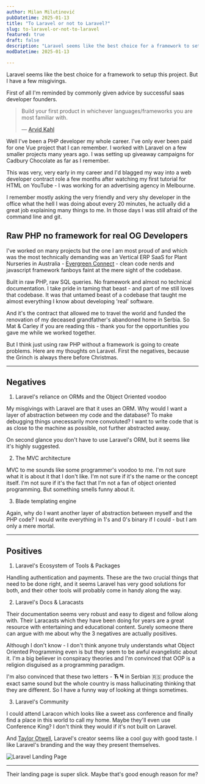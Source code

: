 ```yaml
---
author: Milan Milutinović
pubDatetime: 2025-01-13
title: "To Laravel or not to Laravel?"
slug: to-laravel-or-not-to-laravel
featured: true
draft: false
description: "Laravel seems like the best choice for a framework to setup this project. But I have a few misgivings."
modDatetime: 2025-01-13

---
```


Laravel seems like the best choice for a framework to setup this project. But I have a few misgivings.

First of all I'm reminded by commonly given advice by successful saas developer founders.

> Build your first product in whichever languages/frameworks you are most familiar with.
>
> &mdash;  <a href="https://www.amazon.com/Zero-Sold-Start-Bootstrapped-Business-ebook/dp/B08BWZS8VN" target="_blank">Arvid Kahl</a>

Well I've been a PHP developer my whole career. I've only ever been paid for one Vue project that I can remember. I worked with Laravel on a few smaller projects many years ago. I was setting up giveaway campaigns for Cadbury Chocolate as far as I remember. 

This was very, very early in my career and I'd blagged my way into a web developer contract role a few months after watching my first tutorial for HTML on YouTube - I was working for an advertising agency in Melbourne. 

I remember mostly asking the very friendly and very shy developer in the office what the hell I was doing about every 20 minutes, he actually did a great job explaining many things to me. In those days I was still afraid of the command line and git.

## Raw PHP no framework for real OG Developers

I've worked on many projects but the one I am most proud of and which was the most technically demanding was an Vertical ERP SaaS for Plant Nurseries in Australia - <a href="https://evergreenconnect.com.au" target="_blank">Evergreen Connect</a> - clean code nerds and javascript framework fanboys faint at the mere sight of the codebase. 

Built in raw PHP, raw SQL queries. No framework and almost no technical documentation. I take pride in taming that beast - and part of me still loves that codebase. It was that untamed beast of a codebase that taught me almost everything I know about developing 'real' software. 

And it's the contract that allowed me to travel the world and funded the renovation of my deceased grandfather's abandoned home in Serbia. So Mat & Carley if you are reading this - thank you for the opportunities you gave me while we worked together.

But I think just using raw PHP without a framework is going to create problems. Here are my thoughts on Laravel. First the negatives, because the Grinch is always there before Christmas.

---

## Negatives

1. Laravel's reliance on ORMs and the Object Oriented voodoo

My misgivings with Laravel are that it uses an ORM. Why would I want a layer of abstraction between my code and the database? To make debugging things unecessarily more convoluted? I want to write code that is as close to the machine as possible, not further abstracted away. 

On second glance you don't have to use Laravel's ORM, but it seems like it's highly suggested.

2. The MVC architecture

MVC to me sounds like some programmer's voodoo to me. I'm not sure what it is about it that I don't like. I'm not sure if it's the name or the concept itself. I'm not sure if it's the fact that I'm not a fan of object oriented programming. But something smells funny about it.

3. Blade templating engine

Again, why do I want another layer of abstraction between myself and the PHP code? I would write everything in 1's and 0's binary if I could - but I am only a mere mortal.

---

## Positives

1. Laravel's Ecosystem of Tools & Packages

Handling authentication and payments. These are the two crucial things that need to be done right, and it seems Laravel has very good solutions for both, and their other tools will probably come in handy along the way.

2. Laravel's Docs & Laracasts

Their documentation seems very robust and easy to digest and follow along with. Their Laracasts which they have been doing for years are a great resource with entertaining and educational content. Surely someone there can argue with me about why the 3 negatives are actually positives.

Although I don't know - I don't think anyone truly understands what Object Oriented Programming even is but they seem to be awful evangelistic about it. I'm a big believer in conspiracy theories and I'm convinced that OOP is a religion disguised as a programming paradigm. 

I'm also convinced that these two letters - **Ћ Ч** in Serbian 🇷🇸 produce the exact same sound but the whole country is mass hallucinating thinking that they are different. So I have a funny way of looking at things sometimes.

3. Laravel's Community

I could attend Laracon which looks like a sweet ass conference and finally find a place in this world to call my home. Maybe they'll even use Conference King? I don't think they would if it's not built on Laravel.

And <a href="https://x.com/taylorotwell" target="_blank">Taylor Otwell</a>, Laravel's creator seems like a cool guy with good taste. I like Laravel's branding and the way they present themselves.

<img src="/assets/laravel.jpg" alt="Laravel Landing Page" />


---

Their landing page is super slick. Maybe that's good enough reason for me?
